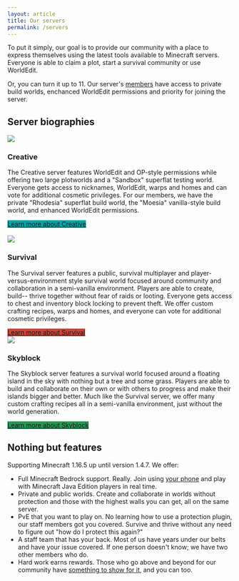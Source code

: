 ```yaml
---
layout: article
title: Our servers
permalink: /servers
---
```


To put it simply, our goal is to provide our community with a place to express themselves using the latest tools available to Minecraft servers. Everyone is able to claim a plot, start a survival community or use WorldEdit.

Or, you can turn it up to 11. Our server's [members](../hc/titles-and-honors#server-membership) have access to private build worlds, enchanced WorldEdit permissions and priority for joining the server.

## Server biographies

<div class="item">
  <div class="item__image">
    <img class="image image--sm" src="{{ site.baseurl }}/assets/images/creative.png"/>
  </div>
  <div class="item__content">
    <div class="item__header">
      <h3>Creative</h3>
    </div>
    <div class="item__description">
      <p>The Creative server features WorldEdit and OP-style permissions while offering two large plotworlds and a "Sandbox" superflat testing world. Everyone gets access to nicknames, WorldEdit, warps and homes and can vote for additional cosmetic privileges. For our members, we have the private "Rhodesia" superflat build world, the "Moesia" vanilla-style build world, and enhanced WorldEdit permissions.</p>
      <a class="button button--secondary button--rounded button--lg" style="background-color: #00a8a8" href="{{ site.baseurl }}/servers/creative">Learn more about Creative</a>
    </div>
  </div>
</div>

<br>

<div class="item">
  <div class="item__image">
    <img class="image image--sm" src="{{ site.baseurl }}/assets/images/survival.png"/>
  </div>
  <div class="item__content">
    <div class="item__header">
      <h3>Survival</h3>
    </div>
    <div class="item__description">
      <p>The Survival server features a public, survival multiplayer and player-versus-environment style survival world focused around community and collaboration in a semi-vanilla environment. Players are able to create, build-- thrive together without fear of raids or looting. Everyone gets access to chest and inventory block locking to prevent theft. We offer custom crafting recipes, warps and homes, and everyone can vote for additional cosmetic privileges.</p>
      <a class="button button--secondary button--rounded button--lg" style="background-color: #cb4335" href="{{ site.baseurl }}/servers/survival">Learn more about Survival</a>
    </div>
  </div>
</div>

<div class="item">
  <div class="item__image">
    <img class="image image--sm" src="{{ site.baseurl }}/assets/images/skyblock.png"/>
  </div>
  <div class="item__content">
    <div class="item__header">
      <h3>Skyblock</h3>
    </div>
    <div class="item__description">
      <p>The Skyblock server features a survival world focused around a floating island in the sky with nothing but a tree and some grass. Players are able to build and collaborate on their own or with others to progress and make their islands bigger and better. Much like the Survival server, we offer many custom crafting recipes all in a semi-vanilla environment, just without the world generation.</p>
      <a class="button button--secondary button--rounded button--lg" style="background-color: #229954" href="{{ site.baseurl }}/servers/skyblock">Learn more about Skyblock</a>
    </div>
  </div>
</div>

## Nothing but features
Supporting Minecraft 1.16.5 up until version 1.4.7. We offer:
* Full Minecraft Bedrock support. Really. Join using [your phone](../hc/getting-started#joining-on-bedrock) and play with Minecraft Java Edition players in real time.
* Private and public worlds. Create and collaborate in worlds without protection and those with the highest walls you can get, all on the same server.
* PvE that you want to play on. No learning how to use a protection plugin, our staff members got you covered. Survive and thrive without any need to figure out "how do I protect this again?"
* A staff team that has your back. Most of us have years under our belts and have your issue covered. If one person doesn't know; we have two other members who do.
* Hard work earns rewards. Those who go above and beyond for our community have [something to show for it](../hc/titles-and-honors), and you can too.
